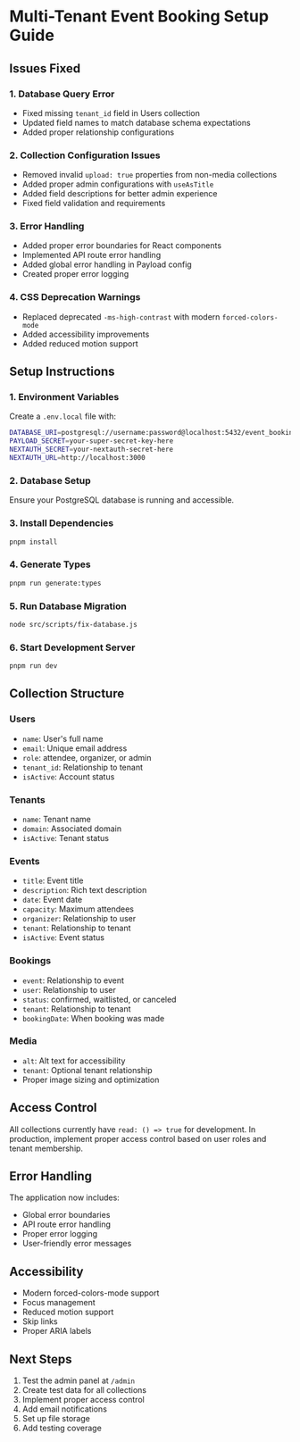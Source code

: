 # Multi-Tenant Event Booking Setup Guide

## Issues Fixed

### 1. Database Query Error
- Fixed missing `tenant_id` field in Users collection
- Updated field names to match database schema expectations
- Added proper relationship configurations

### 2. Collection Configuration Issues
- Removed invalid `upload: true` properties from non-media collections
- Added proper admin configurations with `useAsTitle`
- Added field descriptions for better admin experience
- Fixed field validation and requirements

### 3. Error Handling
- Added proper error boundaries for React components
- Implemented API route error handling
- Added global error handling in Payload config
- Created proper error logging

### 4. CSS Deprecation Warnings
- Replaced deprecated `-ms-high-contrast` with modern `forced-colors-mode`
- Added accessibility improvements
- Added reduced motion support

## Setup Instructions

### 1. Environment Variables
Create a `.env.local` file with:

```bash
DATABASE_URI=postgresql://username:password@localhost:5432/event_booking_db
PAYLOAD_SECRET=your-super-secret-key-here
NEXTAUTH_SECRET=your-nextauth-secret-here
NEXTAUTH_URL=http://localhost:3000
```

### 2. Database Setup
Ensure your PostgreSQL database is running and accessible.

### 3. Install Dependencies
```bash
pnpm install
```

### 4. Generate Types
```bash
pnpm run generate:types
```

### 5. Run Database Migration
```bash
node src/scripts/fix-database.js
```

### 6. Start Development Server
```bash
pnpm run dev
```

## Collection Structure

### Users
- `name`: User's full name
- `email`: Unique email address
- `role`: attendee, organizer, or admin
- `tenant_id`: Relationship to tenant
- `isActive`: Account status

### Tenants
- `name`: Tenant name
- `domain`: Associated domain
- `isActive`: Tenant status

### Events
- `title`: Event title
- `description`: Rich text description
- `date`: Event date
- `capacity`: Maximum attendees
- `organizer`: Relationship to user
- `tenant`: Relationship to tenant
- `isActive`: Event status

### Bookings
- `event`: Relationship to event
- `user`: Relationship to user
- `status`: confirmed, waitlisted, or canceled
- `tenant`: Relationship to tenant
- `bookingDate`: When booking was made

### Media
- `alt`: Alt text for accessibility
- `tenant`: Optional tenant relationship
- Proper image sizing and optimization

## Access Control

All collections currently have `read: () => true` for development. In production, implement proper access control based on user roles and tenant membership.

## Error Handling

The application now includes:
- Global error boundaries
- API route error handling
- Proper error logging
- User-friendly error messages

## Accessibility

- Modern forced-colors-mode support
- Focus management
- Reduced motion support
- Skip links
- Proper ARIA labels

## Next Steps

1. Test the admin panel at `/admin`
2. Create test data for all collections
3. Implement proper access control
4. Add email notifications
5. Set up file storage
6. Add testing coverage
